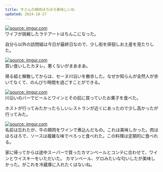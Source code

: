 ```yaml
---
title: 牛さんの頬肉ほろほろ美味しいね
updated: 2024-10-27
---
```


<a href="https://imgur.com/nTjIJve"><img src="https://i.imgur.com/nTjIJve.jpg" title="source: imgur.com" /></a>  
ワイフが挑戦したラテアートはちんこになった。

自分ら以外の訪問組は今日が最終日なので、少し街を徘徊しお土産を見たりした。

<a href="https://imgur.com/NoTjcxR"><img src="https://i.imgur.com/NoTjcxR.jpg" title="source: imgur.com" /></a>  
買い食いしたカヌレ。悪くないがまあまあ。

帰る組と解散してからは、セーヌ川沿いを散歩した。なぜか知らんが全然人が歩いてなくて、のんびり時間を過ごすことができる。

<a href="https://imgur.com/YCaZAKn"><img src="https://i.imgur.com/YCaZAKn.jpg" title="source: imgur.com" /></a>  
川沿いのバーでビールとワインとその前に買っていたお菓子を食べた。

ホストが行ってみたかったらしいレストランが近くにあったので少し高かったが行ってみた。

<a href="https://imgur.com/eZ9k7VE"><img src="https://i.imgur.com/eZ9k7VE.jpg" title="source: imgur.com" /></a>  
名前は忘れたが、牛の頬肉をワインで煮込んだもの。これは美味しかった。肉はほろほろで、ソースは複雑な味でぺろっと食べれた。この料理は定期的に食べれる。

家に帰ってからは途中スーパーで買ったカマンベールとコンテに合わせて、ワインとウイスキーをいただいた。
カマンベール、ゲロみたいな匂いしたが美味しかった。がこれを冷蔵庫に入れたくはないね。
